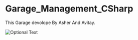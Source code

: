 # Garage_Management_CSharp
This Garage devolope By Asher And Avitay.

![Optional Text](/master/classdiagramImg.PNG)
